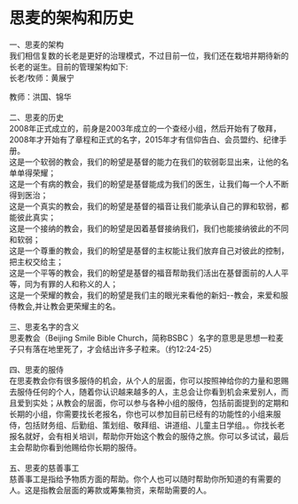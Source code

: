 # 思麦的架构和历史



<p>一、思麦的架构<br />
我们相信复数的长老是更好的治理模式，不过目前一位，我们还在栽培并期待新的长老的诞生。目前的管理架构如下:<br />
长老/牧师：黄展宁</p>

<p>教师：洪国、锦华<br />
&nbsp;<br />
二、思麦的历史<br />
2008年正式成立的，前身是2003年成立的一个查经小组，然后开始有了敬拜，2008年才开始有了章程和正式的名字，2015年才有信仰告白、会员盟约、纪律手册。<br />
这是一个软弱的教会，我们的盼望是基督的能力在我们的软弱彰显出来，让他的名单单得荣耀；<br />
这是一个有病的教会，我们的盼望是基督能成为我们的医生，让我们每一个人不断得到医治；<br />
这是一个真实的教会，我们的盼望是基督的福音让我们能承认自己的罪和软弱，都能彼此真实；<br />
这是一个接纳的教会，我们的盼望是因着基督接纳我们，我们也能接纳彼此的不同和软弱；<br />
这是一个尊重的教会，我们的盼望是基督的主权能让我们放弃自己对彼此的控制，把主权交给主；<br />
这是一个平等的教会，我们的盼望是基督的福音帮助我们活出在基督面前的人人平等，同为有罪的人和称义的人；<br />
这是一个荣耀的教会，我们的盼望是我们主的眼光来看他的新妇--教会，来爱和服侍教会,并让教会更荣耀主的名。<br />
&nbsp;<br />
三、思麦名字的含义<br />
思麦教会（Beijing&nbsp;Smile&nbsp;Bible&nbsp;Church，简称BSBC&nbsp;）名字的意思是思想一粒麦子只有落在地里死了，才会结出许多子粒来。（约12:24-25）<br />
&nbsp;<br />
四、思麦的服侍<br />
在思麦教会你有很多服侍的机会，从个人的层面，你可以按照神给你的力量和恩赐去服侍任何的个人，随着你认识越来越多的人，主总会让你看到机会来爱别人，而且爱到实处；从教会的层面，你可以参与各种小组的服侍，包括前面提到的定期和长期的小组，你需要找长老报名，你也可以参加目前已经有的功能性的小组来服侍，包括财务组、后勤组、策划组、敬拜组、讲道组、儿童主日学组。。你找长老报名就好，会有相关培训，帮助你开始这个教会的服侍之旅。你可以多试试，最后主会帮助你看到他赐给你长期的服侍。<br />
&nbsp;<br />
五、思麦的慈善事工<br />
慈善事工是指给予物质方面的帮助。你个人也可以随时帮助你所知道的有需要的人。这是指教会层面的筹款或筹集物资，来帮助需要的人。</p>